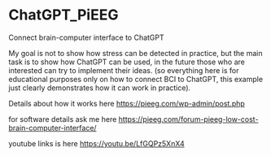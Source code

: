 # ChatGPT_PiEEG
Connect brain-computer interface to ChatGPT

My goal is not to show how stress can be detected in practice, but the main task is to show how ChatGPT can be used, in the future those who are interested can try to implement their ideas. (so everything here is for educational purposes only on how to connect BCI to ChatGPT, this example just clearly demonstrates how it can work in practice).

Details about how it works here 
https://pieeg.com/wp-admin/post.php

for software details ask me here 
https://pieeg.com/forum-pieeg-low-cost-brain-computer-interface/  

youtube links is here https://youtu.be/LfGQPz5XnX4  



